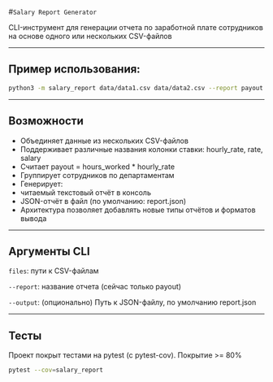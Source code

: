 #`Salary Report Generator`

CLI-инструмент для генерации отчета по заработной плате сотрудников на основе одного или нескольких CSV-файлов

---

## Пример использования:

```bash
python3 -m salary_report data/data1.csv data/data2.csv --report payout --output report.json
```
---

## Возможности

- Объединяет данные из нескольких CSV-файлов
- Поддерживает различные названия колонки ставки: hourly_rate, rate, salary
- Считает payout = hours_worked * hourly_rate
- Группирует сотрудников по департаментам
- Генерирует:
- читаемый текстовый отчёт в консоль
- JSON-отчёт в файл (по умолчанию: report.json)
- Архитектура позволяет добавлять новые типы отчётов и форматов вывода

---
## Аргументы CLI

`files`: пути к CSV-файлам

`--report`: название отчета (сейчас только payout)

`--output`: (опционально) Путь к JSON-файлу, по умолчанию report.json

---

## Тесты

Проект покрыт тестами на pytest (с pytest-cov).
Покрытие >= 80%

```bash
pytest --cov=salary_report
```

